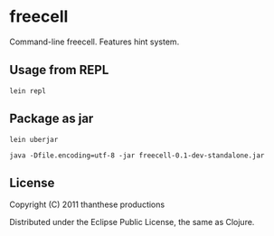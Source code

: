 # freecell

Command-line freecell.  Features hint system.

## Usage from REPL

    lein repl

## Package as jar

    lein uberjar

    java -Dfile.encoding=utf-8 -jar freecell-0.1-dev-standalone.jar

## License

Copyright (C) 2011 thanthese productions

Distributed under the Eclipse Public License, the same as Clojure.
